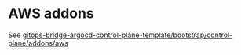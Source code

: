 # AWS addons

See [gitops-bridge-argocd-control-plane-template/bootstrap/control-plane/addons/aws](https://github.com/gitops-bridge-dev/gitops-bridge-argocd-control-plane-template/tree/main/bootstrap/control-plane/addons/aws)
